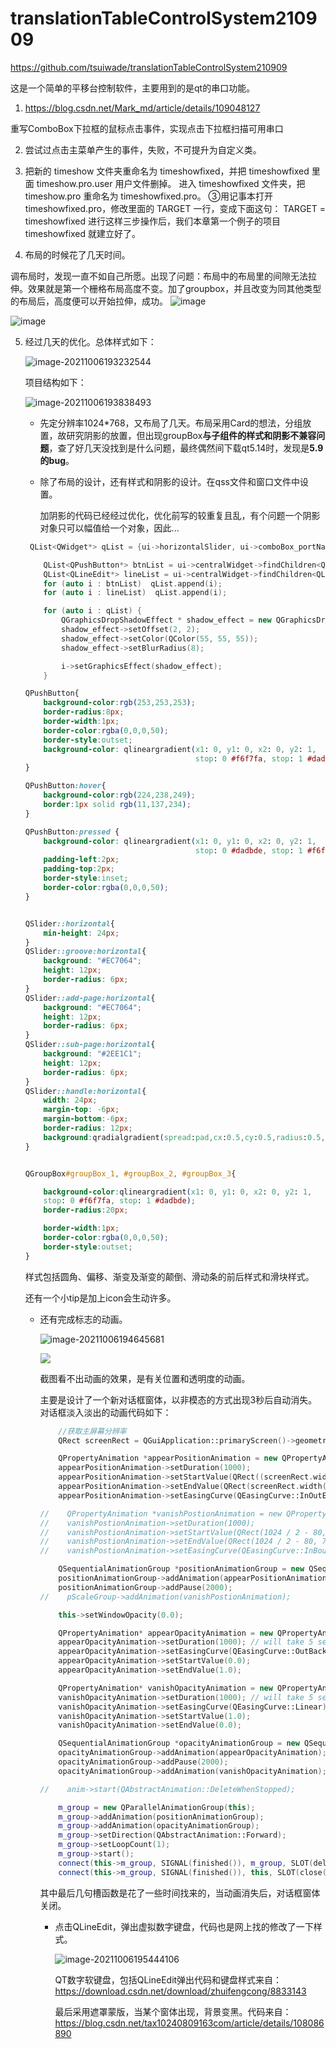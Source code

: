 # translationTableControlSystem210909



https://github.com/tsuiwade/translationTableControlSystem210909



这是一个简单的平移台控制软件，主要用到的是qt的串口功能。


1. https://blog.csdn.net/Mark_md/article/details/109048127

重写ComboBox下拉框的鼠标点击事件，实现点击下拉框扫描可用串口

2. 尝试过点击主菜单产生的事件，失败，不可提升为自定义类。

3. 把新的 timeshow 文件夹重命名为 timeshowfixed，并把 timeshowfixed 里面 timeshow.pro.user 用户文件删掉。
进入 timeshowfixed 文件夹，把 timeshow.pro 重命名为 timeshowfixed.pro。
③用记事本打开 timeshowfixed.pro，修改里面的 TARGET 一行，变成下面这句：
TARGET = timeshowfixed
进行这样三步操作后，我们本章第一个例子的项目 timeshowfixed 就建立好了。

4. 布局的时候花了几天时间。

  调布局时，发现一直不如自己所愿。出现了问题：布局中的布局里的间隙无法拉伸。效果就是第一个栅格布局高度不变。加了groupbox，并且改变为同其他类型的布局后，高度便可以开始拉伸，成功。
  ![image](https://user-images.githubusercontent.com/78476272/132862407-86f434ff-2748-4944-a236-213f7f98c96d.png)

![image](https://user-images.githubusercontent.com/78476272/132862466-c9d9b781-1851-478a-b0ec-54154e6004ab.png)



5. 经过几天的优化。总体样式如下：

   ![image-20211006193232544](https://gitee.com/tsuiwade/images/raw/master/image-20211006193232544.png)

   项目结构如下：
   
   ![image-20211006193838493](https://gitee.com/tsuiwade/images/raw/master/image-20211006193838493.png)
   
   
   
   - 先定分辨率1024*768，又布局了几天。布局采用Card的想法，分组放置，故研究阴影的放置，但出现groupBox**与子组件的样式和阴影不兼容问题**，查了好几天没找到是什么问题，最终偶然间下载qt5.14时，发现是**5.9的bug**。
   
   - 除了布局的设计，还有样式和阴影的设计。在qss文件和窗口文件中设置。
   
     加阴影的代码已经经过优化，优化前写的较重复且乱，有个问题一个阴影对象只可以幅值给一个对象，因此...
   
   ```c++
    QList<QWidget*> qList = {ui->horizontalSlider, ui->comboBox_portName,  ui->centralWidget}; //
   
       QList<QPushButton*> btnList = ui->centralWidget->findChildren<QPushButton*>();
       QList<QLineEdit*> lineList = ui->centralWidget->findChildren<QLineEdit*>();
       for (auto i : btnList)  qList.append(i);
       for (auto i : lineList)  qList.append(i);
   
       for (auto i : qList) {
           QGraphicsDropShadowEffect * shadow_effect = new QGraphicsDropShadowEffect(this);
           shadow_effect->setOffset(2, 2);
           shadow_effect->setColor(QColor(55, 55, 55));
           shadow_effect->setBlurRadius(8);
   
           i->setGraphicsEffect(shadow_effect);
       }
   ```
   
   ```css
   QPushButton{
       background-color:rgb(253,253,253);
       border-radius:8px;
       border-width:1px;
       border-color:rgba(0,0,0,50);
       border-style:outset;
       background-color: qlineargradient(x1: 0, y1: 0, x2: 0, y2: 1,
                                         stop: 0 #f6f7fa, stop: 1 #dadbde);
   }
   
   QPushButton:hover{
       background-color:rgb(224,238,249);
       border:1px solid rgb(11,137,234);
   }
   
   QPushButton:pressed {
       background-color: qlineargradient(x1: 0, y1: 0, x2: 0, y2: 1,
                                         stop: 0 #dadbde, stop: 1 #f6f7fa);
       padding-left:2px;
       padding-top:2px;
       border-style:inset;
       border-color:rgba(0,0,0,50);
   }
   
   
   QSlider::horizontal{
       min-height: 24px;
   }
   QSlider::groove:horizontal{
       background: "#EC7064";
       height: 12px;
       border-radius: 6px;
   }
   QSlider::add-page:horizontal{
       background: "#EC7064";
       height: 12px;
       border-radius: 6px;
   }
   QSlider::sub-page:horizontal{
       background: "#2EE1C1";
       height: 12px;
       border-radius: 6px;
   }
   QSlider::handle:horizontal{
       width: 24px;
       margin-top: -6px;
       margin-bottom:-6px;
       border-radius: 12px;
       background:qradialgradient(spread:pad,cx:0.5,cy:0.5,radius:0.5,fx:0.5,fy:0.5,stop:0.6 "#FFFFFF",stop:0.8 "#34495E");
   }
   
   
   QGroupBox#groupBox_1, #groupBox_2, #groupBox_3{
   
       background-color:qlineargradient(x1: 0, y1: 0, x2: 0, y2: 1,
       stop: 0 #f6f7fa, stop: 1 #dadbde);
       border-radius:20px;
   
       border-width:1px;
       border-color:rgba(0,0,0,50);
       border-style:outset;
   }
   ```
   
   样式包括圆角、偏移、渐变及渐变的颠倒、滑动条的前后样式和滑块样式。
   
   还有一个小tip是加上icon会生动许多。
   
   - 还有完成标志的动画。
   
     ![image-20211006194645681](https://gitee.com/tsuiwade/images/raw/master/image-20211006194645681.png)
   
     ![](https://gitee.com/tsuiwade/images/raw/master/image-20211006194751940.png)
   
     截图看不出动画的效果，是有关位置和透明度的动画。
   
     主要是设计了一个新对话框窗体，以非模态的方式出现3秒后自动消失。对话框淡入淡出的动画代码如下：
   
     ```c++
         //获取主屏幕分辨率
         QRect screenRect = QGuiApplication::primaryScreen()->geometry();
     
         QPropertyAnimation *appearPositionAnimation = new QPropertyAnimation(this, "geometry");
         appearPositionAnimation->setDuration(1000);
         appearPositionAnimation->setStartValue(QRect((screenRect.width() / 2) - 80, screenRect.height() / 2 - 40, 0, 0));
         appearPositionAnimation->setEndValue(QRect(screenRect.width() / 2 - 80, screenRect.height() / 2, 160, 80));
         appearPositionAnimation->setEasingCurve(QEasingCurve::InOutElastic);
     
     //    QPropertyAnimation *vanishPostionAnimation = new QPropertyAnimation(this, "geometry");
     //    vanishPostionAnimation->setDuration(1000);
     //    vanishPostionAnimation->setStartValue(QRect(1024 / 2 - 80, 768 / 2, 160, 80));
     //    vanishPostionAnimation->setEndValue(QRect(1024 / 2 - 80, 768 / 2 - 40, 0, 0));
     //    vanishPostionAnimation->setEasingCurve(QEasingCurve::InBounce);
     
         QSequentialAnimationGroup *positionAnimationGroup = new QSequentialAnimationGroup(this);
         positionAnimationGroup->addAnimation(appearPositionAnimation);
         positionAnimationGroup->addPause(2000);
     //    pScaleGroup->addAnimation(vanishPostionAnimation);
     
         this->setWindowOpacity(0.0);
     
         QPropertyAnimation* appearOpacityAnimation = new QPropertyAnimation(this, "windowOpacity");
         appearOpacityAnimation->setDuration(1000); // will take 5 seconds
         appearOpacityAnimation->setEasingCurve(QEasingCurve::OutBack); // just demonstration, there are a lot of curves to choose
         appearOpacityAnimation->setStartValue(0.0);
         appearOpacityAnimation->setEndValue(1.0);
     
         QPropertyAnimation* vanishOpacityAnimation = new QPropertyAnimation(this, "windowOpacity");
         vanishOpacityAnimation->setDuration(1000); // will take 5 seconds
         vanishOpacityAnimation->setEasingCurve(QEasingCurve::Linear); // just demonstration, there are a lot of curves to choose
         vanishOpacityAnimation->setStartValue(1.0);
         vanishOpacityAnimation->setEndValue(0.0);
     
         QSequentialAnimationGroup *opacityAnimationGroup = new QSequentialAnimationGroup(this);
         opacityAnimationGroup->addAnimation(appearOpacityAnimation);
         opacityAnimationGroup->addPause(2000);
         opacityAnimationGroup->addAnimation(vanishOpacityAnimation);
     
     //    anim->start(QAbstractAnimation::DeleteWhenStopped);
     
         m_group = new QParallelAnimationGroup(this);
         m_group->addAnimation(positionAnimationGroup);
         m_group->addAnimation(opacityAnimationGroup);
         m_group->setDirection(QAbstractAnimation::Forward);
         m_group->setLoopCount(1);
         m_group->start();
         connect(this->m_group, SIGNAL(finished()), m_group, SLOT(deleteLater()), Qt::UniqueConnection);
         connect(this->m_group, SIGNAL(finished()), this, SLOT(close()));
     ```
   
     其中最后几句槽函数是花了一些时间找来的，当动画消失后，对话框窗体关闭。
   
     - 点击QLineEdit，弹出虚拟数字键盘，代码也是网上找的修改了一下样式。
   
       ![image-20211006195444106](https://gitee.com/tsuiwade/images/raw/master/image-20211006195444106.png)
   
       QT数字软键盘，包括QLineEdit弹出代码和键盘样式来自：https://download.csdn.net/download/zhuifengcong/8833143
   
       最后采用遮罩蒙版，当某个窗体出现，背景变黑。代码来自：https://blog.csdn.net/tax10240809163com/article/details/108086890

